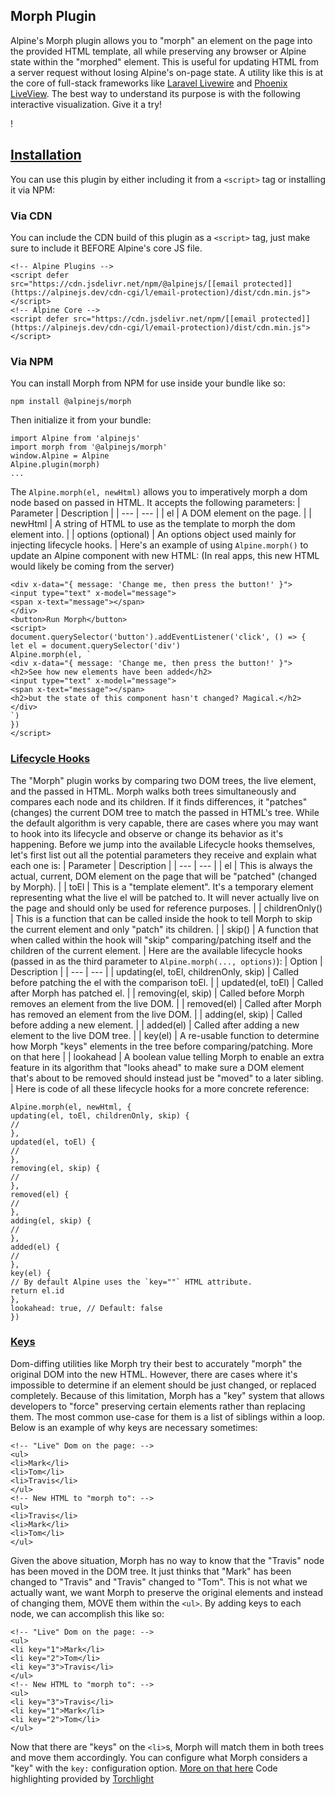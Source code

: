 ## Morph Plugin


Alpine's Morph plugin allows you to "morph" an element on the page into the provided HTML template, all while preserving any browser or Alpine state within the "morphed" element.
This is useful for updating HTML from a server request without losing Alpine's on-page state. A utility like this is at the core of full-stack frameworks like [Laravel Livewire](https://laravel-livewire.com/) and [Phoenix LiveView](https://dockyard.com/blog/2018/12/12/phoenix-liveview-interactive-real-time-apps-no-need-to-write-javascript).
The best way to understand its purpose is with the following interactive visualization. Give it a try!

!


## [Installation](#installation)


You can use this plugin by either including it from a `<script>` tag or installing it via NPM:


### Via CDN


You can include the CDN build of this plugin as a `<script>` tag, just make sure to include it BEFORE Alpine's core JS file.
```
<!-- Alpine Plugins -->
<script defer src="https://cdn.jsdelivr.net/npm/@alpinejs/[[email protected]](https://alpinejs.dev/cdn-cgi/l/email-protection)/dist/cdn.min.js"></script>
<!-- Alpine Core -->
<script defer src="https://cdn.jsdelivr.net/npm/[[email protected]](https://alpinejs.dev/cdn-cgi/l/email-protection)/dist/cdn.min.js"></script>
```


### Via NPM


You can install Morph from NPM for use inside your bundle like so:
```
npm install @alpinejs/morph
```
Then initialize it from your bundle:
```
import Alpine from 'alpinejs'
import morph from '@alpinejs/morph'
window.Alpine = Alpine
Alpine.plugin(morph)
...
```
The `Alpine.morph(el, newHtml)` allows you to imperatively morph a dom node based on passed in HTML. It accepts the following parameters:
| Parameter | Description |
| --- | --- |
| el | A DOM element on the page. |
| newHtml | A string of HTML to use as the template to morph the dom element into. |
| options (optional) | An options object used mainly for injecting lifecycle hooks. |
Here's an example of using `Alpine.morph()` to update an Alpine component with new HTML: (In real apps, this new HTML would likely be coming from the server)
```
<div x-data="{ message: 'Change me, then press the button!' }">
<input type="text" x-model="message">
<span x-text="message"></span>
</div>
<button>Run Morph</button>
<script>
document.querySelector('button').addEventListener('click', () => {
let el = document.querySelector('div')
Alpine.morph(el, `
<div x-data="{ message: 'Change me, then press the button!' }">
<h2>See how new elements have been added</h2>
<input type="text" x-model="message">
<span x-text="message"></span>
<h2>but the state of this component hasn't changed? Magical.</h2>
</div>
`)
})
</script>
```


### [Lifecycle Hooks](#lifecycle-hooks)


The "Morph" plugin works by comparing two DOM trees, the live element, and the passed in HTML.
Morph walks both trees simultaneously and compares each node and its children. If it finds differences, it "patches" (changes) the current DOM tree to match the passed in HTML's tree.
While the default algorithm is very capable, there are cases where you may want to hook into its lifecycle and observe or change its behavior as it's happening.
Before we jump into the available Lifecycle hooks themselves, let's first list out all the potential parameters they receive and explain what each one is:
| Parameter | Description |
| --- | --- |
| el | This is always the actual, current, DOM element on the page that will be "patched" (changed by Morph). |
| toEl | This is a "template element". It's a temporary element representing what the live el will be patched to. It will never actually live on the page and should only be used for reference purposes. |
| childrenOnly() | This is a function that can be called inside the hook to tell Morph to skip the current element and only "patch" its children. |
| skip() | A function that when called within the hook will "skip" comparing/patching itself and the children of the current element. |
Here are the available lifecycle hooks (passed in as the third parameter to `Alpine.morph(..., options)`):
| Option | Description |
| --- | --- |
| updating(el, toEl, childrenOnly, skip) | Called before patching the el with the comparison toEl. |
| updated(el, toEl) | Called after Morph has patched el. |
| removing(el, skip) | Called before Morph removes an element from the live DOM. |
| removed(el) | Called after Morph has removed an element from the live DOM. |
| adding(el, skip) | Called before adding a new element. |
| added(el) | Called after adding a new element to the live DOM tree. |
| key(el) | A re-usable function to determine how Morph "keys" elements in the tree before comparing/patching. More on that here |
| lookahead | A boolean value telling Morph to enable an extra feature in its algorithm that "looks ahead" to make sure a DOM element that's about to be removed should instead just be "moved" to a later sibling. |
Here is code of all these lifecycle hooks for a more concrete reference:
```
Alpine.morph(el, newHtml, {
updating(el, toEl, childrenOnly, skip) {
//
},
updated(el, toEl) {
//
},
removing(el, skip) {
//
},
removed(el) {
//
},
adding(el, skip) {
//
},
added(el) {
//
},
key(el) {
// By default Alpine uses the `key=""` HTML attribute.
return el.id
},
lookahead: true, // Default: false
})
```


### [Keys](#keys)


Dom-diffing utilities like Morph try their best to accurately "morph" the original DOM into the new HTML. However, there are cases where it's impossible to determine if an element should be just changed, or replaced completely.
Because of this limitation, Morph has a "key" system that allows developers to "force" preserving certain elements rather than replacing them.
The most common use-case for them is a list of siblings within a loop. Below is an example of why keys are necessary sometimes:
```
<!-- "Live" Dom on the page: -->
<ul>
<li>Mark</li>
<li>Tom</li>
<li>Travis</li>
</ul>
<!-- New HTML to "morph to": -->
<ul>
<li>Travis</li>
<li>Mark</li>
<li>Tom</li>
</ul>
```
Given the above situation, Morph has no way to know that the "Travis" node has been moved in the DOM tree. It just thinks that "Mark" has been changed to "Travis" and "Travis" changed to "Tom".
This is not what we actually want, we want Morph to preserve the original elements and instead of changing them, MOVE them within the `<ul>`.
By adding keys to each node, we can accomplish this like so:
```
<!-- "Live" Dom on the page: -->
<ul>
<li key="1">Mark</li>
<li key="2">Tom</li>
<li key="3">Travis</li>
</ul>
<!-- New HTML to "morph to": -->
<ul>
<li key="3">Travis</li>
<li key="1">Mark</li>
<li key="2">Tom</li>
</ul>
```
Now that there are "keys" on the `<li>`s, Morph will match them in both trees and move them accordingly.
You can configure what Morph considers a "key" with the `key:` configuration option. [More on that here](#lifecycle-hooks)
Code highlighting provided by [Torchlight](https://torchlight.dev/)